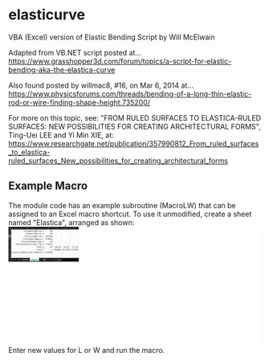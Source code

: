 # elasticurve
VBA (Excel) version of Elastic Bending Script by Will McElwain

Adapted from VB.NET script posted at...
  https://www.grasshopper3d.com/forum/topics/a-script-for-elastic-bending-aka-the-elastica-curve
  
Also found posted by willmac8, #16, on Mar 6, 2014 at...
   https://www.physicsforums.com/threads/bending-of-a-long-thin-elastic-rod-or-wire-finding-shape-height.735200/

For more on this topic, see: "FROM RULED SURFACES TO ELASTICA-RULED SURFACES: NEW POSSIBILITIES FOR CREATING ARCHITECTURAL FORMS",
Ting-Uei LEE and Yi Min XIE, at: https://www.researchgate.net/publication/357990812_From_ruled_surfaces_to_elastica-ruled_surfaces_New_possibilities_for_creating_architectural_forms

## Example Macro
The module code has an example subroutine (MacroLW) that can be assigned to an Excel macro shortcut.
To use it unmodified, create a sheet named "Elastica", arranged as shown:
![Screen Snip](snip.png)
Enter new values for L or W and run the macro.
